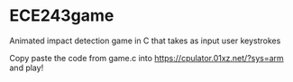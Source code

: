 # ECE243game
Animated impact detection game in C that takes as input user keystrokes

Copy paste the code from game.c into https://cpulator.01xz.net/?sys=arm and play!
